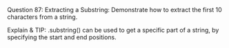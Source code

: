 Question 87: Extracting a Substring: Demonstrate how to extract the first 10 characters from a string.

Explain & TIP: .substring() can be used to get a specific part of a string, by specifying the start and end positions.
